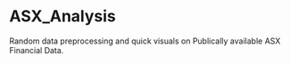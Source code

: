 # ASX_Analysis

Random data preprocessing and quick visuals on Publically available ASX Financial Data.
